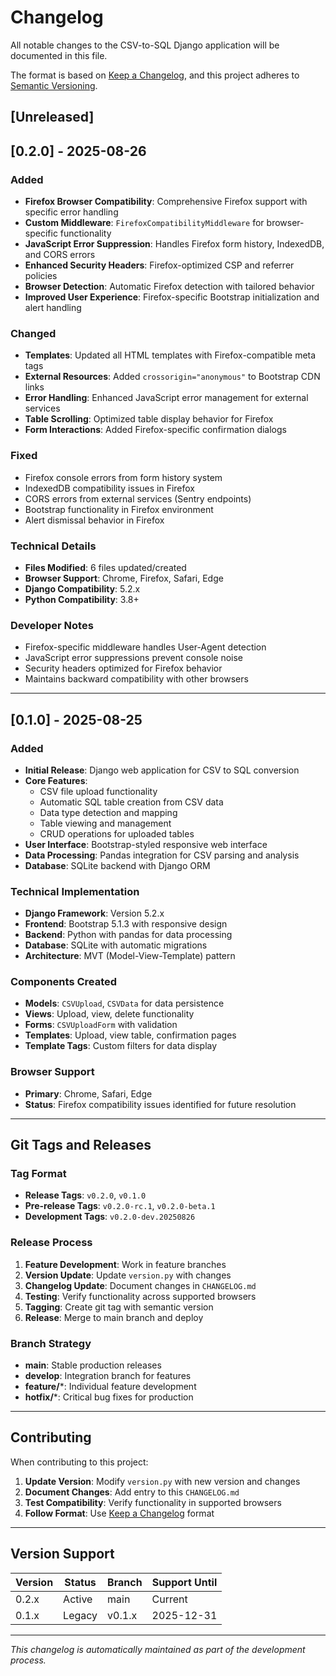 # Changelog

All notable changes to the CSV-to-SQL Django application will be documented in this file.

The format is based on [Keep a Changelog](https://keepachangelog.com/en/1.0.0/),
and this project adheres to [Semantic Versioning](https://semver.org/spec/v2.0.0.html).

## [Unreleased]

## [0.2.0] - 2025-08-26

### Added
- **Firefox Browser Compatibility**: Comprehensive Firefox support with specific error handling
- **Custom Middleware**: `FirefoxCompatibilityMiddleware` for browser-specific functionality
- **JavaScript Error Suppression**: Handles Firefox form history, IndexedDB, and CORS errors
- **Enhanced Security Headers**: Firefox-optimized CSP and referrer policies
- **Browser Detection**: Automatic Firefox detection with tailored behavior
- **Improved User Experience**: Firefox-specific Bootstrap initialization and alert handling

### Changed
- **Templates**: Updated all HTML templates with Firefox-compatible meta tags
- **External Resources**: Added `crossorigin="anonymous"` to Bootstrap CDN links
- **Error Handling**: Enhanced JavaScript error management for external services
- **Table Scrolling**: Optimized table display behavior for Firefox
- **Form Interactions**: Added Firefox-specific confirmation dialogs

### Fixed
- Firefox console errors from form history system
- IndexedDB compatibility issues in Firefox
- CORS errors from external services (Sentry endpoints)
- Bootstrap functionality in Firefox environment
- Alert dismissal behavior in Firefox

### Technical Details
- **Files Modified**: 6 files updated/created
- **Browser Support**: Chrome, Firefox, Safari, Edge
- **Django Compatibility**: 5.2.x
- **Python Compatibility**: 3.8+

### Developer Notes
- Firefox-specific middleware handles User-Agent detection
- JavaScript error suppressions prevent console noise
- Security headers optimized for Firefox behavior
- Maintains backward compatibility with other browsers

---

## [0.1.0] - 2025-08-25

### Added
- **Initial Release**: Django web application for CSV to SQL conversion
- **Core Features**:
  - CSV file upload functionality
  - Automatic SQL table creation from CSV data
  - Data type detection and mapping
  - Table viewing and management
  - CRUD operations for uploaded tables
- **User Interface**: Bootstrap-styled responsive web interface
- **Data Processing**: Pandas integration for CSV parsing and analysis
- **Database**: SQLite backend with Django ORM

### Technical Implementation
- **Django Framework**: Version 5.2.x
- **Frontend**: Bootstrap 5.1.3 with responsive design
- **Backend**: Python with pandas for data processing
- **Database**: SQLite with automatic migrations
- **Architecture**: MVT (Model-View-Template) pattern

### Components Created
- **Models**: `CSVUpload`, `CSVData` for data persistence
- **Views**: Upload, view, delete functionality
- **Forms**: `CSVUploadForm` with validation
- **Templates**: Upload, view table, confirmation pages
- **Template Tags**: Custom filters for data display

### Browser Support
- **Primary**: Chrome, Safari, Edge
- **Status**: Firefox compatibility issues identified for future resolution

---

## Git Tags and Releases

### Tag Format
- **Release Tags**: `v0.2.0`, `v0.1.0`
- **Pre-release Tags**: `v0.2.0-rc.1`, `v0.2.0-beta.1`
- **Development Tags**: `v0.2.0-dev.20250826`

### Release Process
1. **Feature Development**: Work in feature branches
2. **Version Update**: Update `version.py` with changes
3. **Changelog Update**: Document changes in `CHANGELOG.md`
4. **Testing**: Verify functionality across supported browsers
5. **Tagging**: Create git tag with semantic version
6. **Release**: Merge to main branch and deploy

### Branch Strategy
- **main**: Stable production releases
- **develop**: Integration branch for features
- **feature/***: Individual feature development
- **hotfix/***: Critical bug fixes for production

---

## Contributing

When contributing to this project:

1. **Update Version**: Modify `version.py` with new version and changes
2. **Document Changes**: Add entry to this `CHANGELOG.md`
3. **Test Compatibility**: Verify functionality in supported browsers
4. **Follow Format**: Use [Keep a Changelog](https://keepachangelog.com/) format

---

## Version Support

| Version | Status | Branch | Support Until |
|---------|--------|--------|---------------|
| 0.2.x   | Active | main   | Current       |
| 0.1.x   | Legacy | v0.1.x | 2025-12-31    |

---

*This changelog is automatically maintained as part of the development process.*
